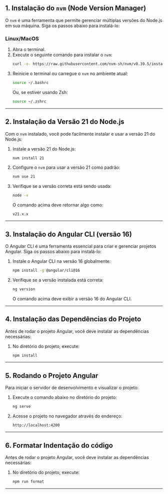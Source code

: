 ## 1. Instalação do `nvm` (Node Version Manager)

O `nvm` é uma ferramenta que permite gerenciar múltiplas versões do Node.js em sua máquina. Siga os passos abaixo para instalá-lo:

### Linux/MacOS

1. Abra o terminal.
2. Execute o seguinte comando para instalar o `nvm`:
   ```bash
   curl -o- https://raw.githubusercontent.com/nvm-sh/nvm/v0.39.5/install.sh | bash
   ```
3. Reinicie o terminal ou carregue o `nvm` no ambiente atual:
   ```bash
   source ~/.bashrc
   ```
   Ou, se estiver usando Zsh:
   ```bash
   source ~/.zshrc
   ```

---

## 2. Instalação da Versão 21 do Node.js

Com o `nvm` instalado, você pode facilmente instalar e usar a versão 21 do Node.js:

1. Instale a versão 21 do Node.js:

   ```bash
   nvm install 21
   ```

2. Configure o `nvm` para usar a versão 21 como padrão:

   ```bash
   nvm use 21
   ```

3. Verifique se a versão correta está sendo usada:

   ```bash
   node -v
   ```

   O comando acima deve retornar algo como:

   ```
   v21.x.x
   ```

---

## 3. Instalação do Angular CLI (versão 16)

O Angular CLI é uma ferramenta essencial para criar e gerenciar projetos Angular. Siga os passos abaixo para instalá-lo:

1. Instale o Angular CLI na versão 16 globalmente:

   ```bash
   npm install -g @angular/cli@16
   ```

2. Verifique se a versão instalada está correta:

   ```bash
   ng version
   ```

   O comando acima deve exibir a versão 16 do Angular CLI.

---

## 4. Instalação das Dependências do Projeto

Antes de rodar o projeto Angular, você deve instalar as dependências necessárias:

1. No diretório do projeto, execute:

   ```bash
   npm install
   ```

---

## 5. Rodando o Projeto Angular

Para iniciar o servidor de desenvolvimento e visualizar o projeto:

1. Execute o comando abaixo no diretório do projeto:

   ```bash
   ng serve
   ```

2. Acesse o projeto no navegador através do endereço:

   ```
   http://localhost:4200
   ```

---

## 6. Formatar Indentação do código

Antes de rodar o projeto Angular, você deve instalar as dependências necessárias:

1. No diretório do projeto, execute:

   ```bash
   npm run format
   ```

---

